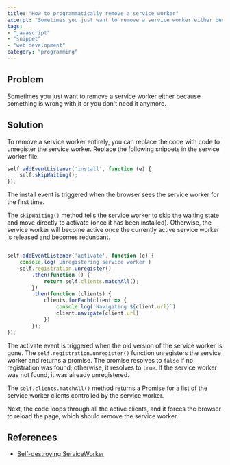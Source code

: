 ```yaml
---
title: "How to programmatically remove a service worker"
excerpt: "Sometimes you just want to remove a service worker either because something is wrong with it or you don't need it anymore. Lets see how we can do it programmatically"
tags:
- "javascript"
- "snippet"
- "web development"
category: "programming"
---
```


## Problem

Sometimes you just want to remove a service worker either because something is wrong with it or you don't need it anymore.

## Solution

To remove a service worker entirely, you can replace the code with code to unregister the service worker.
Replace the following snippets in the service worker file.

```javascript
self.addEventListener('install', function (e) {
    self.skipWaiting();
});
```

The install event is triggered when the browser sees the service worker for the first time.

The `skipWaiting()` method tells the service worker to skip the waiting state and move directly to activate (once it has been installed). Otherwise, the service worker will become active once the currently active service worker is released and becomes redundant.

```javascript

self.addEventListener('activate', function (e) {
    console.log(`Unregistering service worker`)
    self.registration.unregister()
        .then(function () {
            return self.clients.matchAll();
        })
        .then(function (clients) {
            clients.forEach(client => {
                console.log(`Navigating ${client.url}`)
                client.navigate(client.url)
            })
        });
});
```

The activate event is triggered when the old version of the service worker is gone.
The `self.registration.unregister()` function unregisters the service worker and returns a promise. The promise resolves to `false` if no registration was found; otherwise, it resolves to `true`. If the service worker was not found, it was already unregistered.

The `self.clients.matchAll()` method returns a Promise for a list of the service worker clients controlled by the service worker.

Next, the code loops through all the active clients, and it forces the browser to reload the page, which should remove the service worker.


## References

- [Self-destroying ServiceWorker](https://github.com/NekR/self-destroying-sw)
